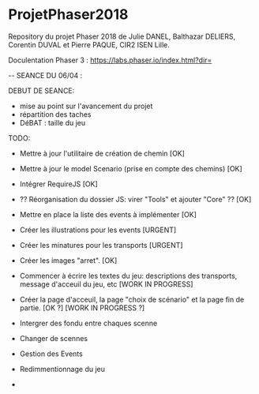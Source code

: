 # ProjetPhaser2018
Repository du projet Phaser 2018 de Julie DANEL, Balthazar DELIERS, Corentin DUVAL et Pierre PAQUE, CIR2 ISEN Lille.

Doculentation Phaser 3 : https://labs.phaser.io/index.html?dir=

-- SEANCE DU 06/04 :

DEBUT DE SEANCE: 
- mise au point sur l'avancement du projet
- répartition des taches
- DéBAT : taille du jeu 

TODO:
- Mettre à jour l'utilitaire de création de chemin [OK]
- Mettre à jour le model Scenario (prise en compte des chemins) [OK]
- Intégrer RequireJS [OK]
- ?? Réorganisation du dossier JS: virer "Tools" et ajouter "Core" ?? [OK]  
- Mettre en place la liste des events à implémenter [OK]
- Créer les illustrations pour les events [URGENT]
- Créer les minatures pour les transports [URGENT]
- Créer les images "arret". [OK]
- Commencer à écrire les textes du jeu: descriptions des transports, message d'acceuil du jeu, etc [WORK IN PROGRESS]
- Créer la page d'acceuil, la page "choix de scénario" et la page fin de partie. [OK ?] [WORK IN PROGRESS ?]
- Intergrer des fondu entre chaques scenne 
- Changer de scennes


- Gestion des Events 
- Redimmentionnage du jeu 
- 
